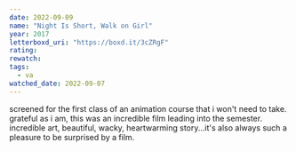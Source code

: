 ```yaml
---
date: 2022-09-09
name: "Night Is Short, Walk on Girl"
year: 2017
letterboxd_uri: "https://boxd.it/3cZRgF"
rating: 
rewatch: 
tags:
  - va
watched_date: 2022-09-07
---
```


screened for the first class of an animation course that i won't need to take. grateful as i am, this was an incredible film leading into the semester. incredible art, beautiful, wacky, heartwarming story...it's also always such a pleasure to be surprised by a film.
